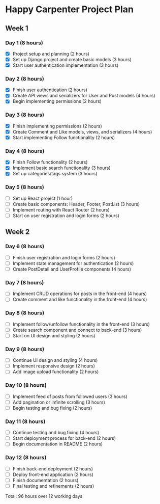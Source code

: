 # Happy Carpenter Project Plan

## Week 1

### Day 1 (8 hours)
- [x] Project setup and planning (2 hours)
- [x] Set up Django project and create basic models (3 hours)
- [x] Start user authentication implementation (3 hours)

### Day 2 (8 hours)
- [x] Finish user authentication (2 hours)
- [x] Create API views and serializers for User and Post models (4 hours)
- [x] Begin implementing permissions (2 hours)

### Day 3 (8 hours)
- [x] Finish implementing permissions (2 hours)
- [x] Create Comment and Like models, views, and serializers (4 hours)
- [x] Start implementing Follow functionality (2 hours)

### Day 4 (8 hours)
- [x] Finish Follow functionality (2 hours)
- [x] Implement basic search functionality (3 hours)
- [x] Set up categories/tags system (3 hours)

### Day 5 (8 hours)
- [ ] Set up React project (1 hour)
- [ ] Create basic components: Header, Footer, PostList (3 hours)
- [ ] Implement routing with React Router (2 hours)
- [ ] Start on user registration and login forms (2 hours)

## Week 2

### Day 6 (8 hours)
- [ ] Finish user registration and login forms (2 hours)
- [ ] Implement state management for authentication (2 hours)
- [ ] Create PostDetail and UserProfile components (4 hours)

### Day 7 (8 hours)
- [ ] Implement CRUD operations for posts in the front-end (4 hours)
- [ ] Create comment and like functionality in the front-end (4 hours)

### Day 8 (8 hours)
- [ ] Implement follow/unfollow functionality in the front-end (3 hours)
- [ ] Create search component and connect to back-end (3 hours)
- [ ] Start on UI design and styling (2 hours)

### Day 9 (8 hours)
- [ ] Continue UI design and styling (4 hours)
- [ ] Implement responsive design (2 hours)
- [ ] Add image upload functionality (2 hours)

### Day 10 (8 hours)
- [ ] Implement feed of posts from followed users (3 hours)
- [ ] Add pagination or infinite scrolling (3 hours)
- [ ] Begin testing and bug fixing (2 hours)

### Day 11 (8 hours)
- [ ] Continue testing and bug fixing (4 hours)
- [ ] Start deployment process for back-end (2 hours)
- [ ] Begin documentation in README (2 hours)

### Day 12 (8 hours)
- [ ] Finish back-end deployment (2 hours)
- [ ] Deploy front-end application (2 hours)
- [ ] Finish documentation (2 hours)
- [ ] Final testing and refinements (2 hours)

Total: 96 hours over 12 working days